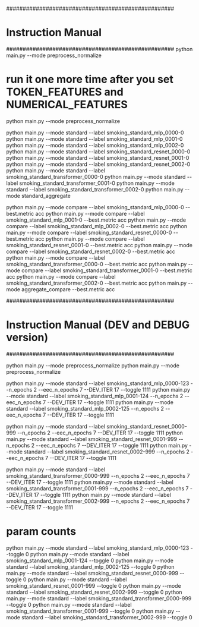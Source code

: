 ###################################################
# Instruction Manual 
###################################################
python main.py --mode preprocess_normalize

# run it one more time after you set TOKEN_FEATURES and NUMERICAL_FEATURES
python main.py --mode preprocess_normalize

python main.py --mode standard --label smoking_standard_mlp_0000-0 
python main.py --mode standard --label smoking_standard_mlp_0001-0 
python main.py --mode standard --label smoking_standard_mlp_0002-0 
python main.py --mode standard --label smoking_standard_resnet_0000-0 
python main.py --mode standard --label smoking_standard_resnet_0001-0 
python main.py --mode standard --label smoking_standard_resnet_0002-0 
python main.py --mode standard --label smoking_standard_transformer_0000-0 
python main.py --mode standard --label smoking_standard_transformer_0001-0 
python main.py --mode standard --label smoking_standard_transformer_0002-0 
python main.py --mode standard_aggregate

python main.py --mode compare --label smoking_standard_mlp_0000-0 --best.metric acc
python main.py --mode compare --label smoking_standard_mlp_0001-0 --best.metric acc
python main.py --mode compare --label smoking_standard_mlp_0002-0 --best.metric acc
python main.py --mode compare --label smoking_standard_resnet_0000-0 --best.metric acc
python main.py --mode compare --label smoking_standard_resnet_0001-0 --best.metric acc
python main.py --mode compare --label smoking_standard_resnet_0002-0 --best.metric acc
python main.py --mode compare --label smoking_standard_transformer_0000-0 --best.metric acc
python main.py --mode compare --label smoking_standard_transformer_0001-0 --best.metric acc
python main.py --mode compare --label smoking_standard_transformer_0002-0 --best.metric acc
python main.py --mode aggregate_compare --best.metric acc


###################################################
# Instruction Manual (DEV and DEBUG version) 
###################################################

python main.py --mode preprocess_normalize
python main.py --mode preprocess_normalize

python main.py --mode standard --label smoking_standard_mlp_0000-123 --n_epochs 2 --eec_n_epochs 7 --DEV_ITER 17 --toggle 1111
python main.py --mode standard --label smoking_standard_mlp_0001-124 --n_epochs 2 --eec_n_epochs 7 --DEV_ITER 17  --toggle 1111
python main.py --mode standard --label smoking_standard_mlp_0002-125 --n_epochs 2 --eec_n_epochs 7 --DEV_ITER 17  --toggle 1111

python main.py --mode standard --label smoking_standard_resnet_0000-999 --n_epochs 2 --eec_n_epochs 7 --DEV_ITER 17 --toggle 1111
python main.py --mode standard --label smoking_standard_resnet_0001-999 --n_epochs 2 --eec_n_epochs 7 --DEV_ITER 17  --toggle 1111
python main.py --mode standard --label smoking_standard_resnet_0002-999 --n_epochs 2 --eec_n_epochs 7 --DEV_ITER 17  --toggle 1111

python main.py --mode standard --label smoking_standard_transformer_0000-999 --n_epochs 2 --eec_n_epochs 7 --DEV_ITER 17 --toggle 1111
python main.py --mode standard --label smoking_standard_transformer_0001-999 --n_epochs 2 --eec_n_epochs 7 --DEV_ITER 17  --toggle 1111
python main.py --mode standard --label smoking_standard_transformer_0002-999 --n_epochs 2 --eec_n_epochs 7 --DEV_ITER 17  --toggle 1111



# param counts
python main.py --mode standard --label smoking_standard_mlp_0000-123 --toggle 0
python main.py --mode standard --label smoking_standard_mlp_0001-124 --toggle 0
python main.py --mode standard --label smoking_standard_mlp_0002-125 --toggle 0
python main.py --mode standard --label smoking_standard_resnet_0000-999 --toggle 0
python main.py --mode standard --label smoking_standard_resnet_0001-999 --toggle 0
python main.py --mode standard --label smoking_standard_resnet_0002-999 --toggle 0
python main.py --mode standard --label smoking_standard_transformer_0000-999 --toggle 0
python main.py --mode standard --label smoking_standard_transformer_0001-999 --toggle 0
python main.py --mode standard --label smoking_standard_transformer_0002-999 --toggle 0
